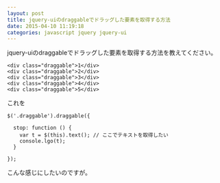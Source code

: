 ```yaml
---
layout: post
title: jquery-uiのdraggableでドラッグした要素を取得する方法
date: 2015-04-10 11:19:18
categories: javascript jquery jquery-ui
---
```

<!-- {% raw %} -->
<p>jquery-uiのdraggableでドラッグした要素を取得する方法を教えてください。</p>

<pre><code>&lt;div class="draggable"&gt;1&lt;/div&gt;
&lt;div class="draggable"&gt;2&lt;/div&gt;
&lt;div class="draggable"&gt;3&lt;/div&gt;
&lt;div class="draggable"&gt;4&lt;/div&gt;
&lt;div class="draggable"&gt;5&lt;/div&gt;
</code></pre>

<p>これを</p>

<pre><code>$('.draggable').draggable({

  stop: function () {
    var t = $(this).text(); // ここでテキストを取得したい
    console.lgo(t);
  }

});
</code></pre>

<p>こんな感じにしたいのですが。</p>
<!-- {% endraw %} -->
